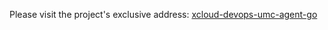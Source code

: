 Please visit the project's exclusive address: [xcloud-devops-umc-agent-go](../../../../../super-devops-umc-agent-go)